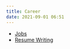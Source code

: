 ```yaml
---
title: Career
date: 2021-09-01 06:51
---
```


* [Jobs](20210814075746-jobs.md)
* [Resume Writing](20220104135452-resume.md)
